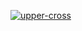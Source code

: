 [![upper-cross](https://github.com/marktsofter/course-gh-actions/actions/workflows/upper-cross.yml/badge.svg)](https://github.com/marktsofter/course-gh-actions/actions/workflows/upper-cross.yml)
